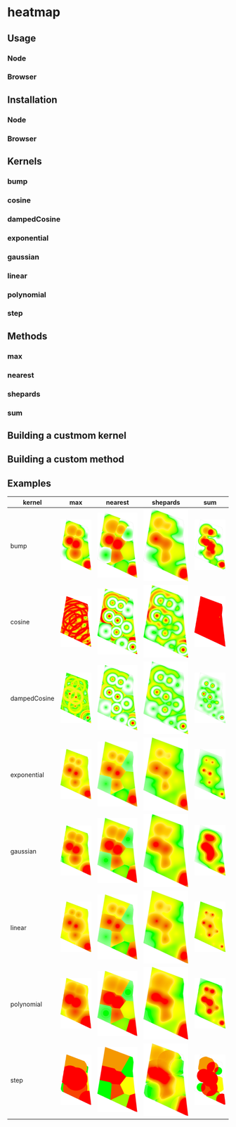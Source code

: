 # heatmap

## Usage
### Node
### Browser

## Installation
### Node
### Browser

## Kernels
### bump
### cosine
### dampedCosine
### exponential
### gaussian
### linear
### polynomial
### step

## Methods
### max 
### nearest
### shepards
### sum

## Building a custmom kernel
## Building a custom method

## Examples
| kernel | max | nearest | shepards  | sum |
| ---- | ----- | ----- | ----- | -----|
| bump | ![max bump](doc/examples/max_bump.png) | ![nearest_bump](doc/examples/nearest_bump.png)| ![shepards_bump](doc/examples/shepards_bump.png) | ![sum_bump](doc/examples/sum_bump.png) |
| cosine | ![max cosine](doc/examples/max_cosine.png) | ![nearest_cosine](doc/examples/nearest_cosine.png)| ![shepards_cosine](doc/examples/shepards_cosine.png) | ![sum_cosine](doc/examples/sum_cosine.png) |
| dampedCosine | ![max dampedCosine](doc/examples/max_dampedCosine.png) | ![nearest_dampedCosine](doc/examples/nearest_dampedCosine.png)| ![shepards_dampedCosine](doc/examples/shepards_dampedCosine.png) | ![sum_dampedCosine](doc/examples/sum_dampedCosine.png) |
| exponential | ![max exponential](doc/examples/max_exponential.png) | ![nearest_exponential](doc/examples/nearest_exponential.png)| ![shepards_exponential](doc/examples/shepards_exponential.png) | ![sum_exponential](doc/examples/sum_exponential.png) |
| gaussian | ![max gaussian](doc/examples/max_gaussian.png) | ![nearest_gaussian](doc/examples/nearest_gaussian.png)| ![shepards_gaussian](doc/examples/shepards_gaussian.png) | ![sum_gaussian](doc/examples/sum_gaussian.png) |
| linear | ![max linear](doc/examples/max_linear.png) | ![nearest_linear](doc/examples/nearest_linear.png)| ![shepards_linear](doc/examples/shepards_linear.png) | ![sum_linear](doc/examples/sum_linear.png) |
| polynomial | ![max polynomial](doc/examples/max_polynomial.png) | ![nearest_polynomial](doc/examples/nearest_polynomial.png)| ![shepards_polynomial](doc/examples/shepards_polynomial.png) | ![sum_polynomial](doc/examples/sum_polynomial.png) |
| step | ![max step](doc/examples/max_step.png) | ![nearest_step](doc/examples/nearest_step.png)| ![shepards_step](doc/examples/shepards_step.png) | ![sum_step](doc/examples/sum_step.png) |

